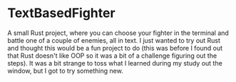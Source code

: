 # TextBasedFighter
A small Rust project, where you can choose your fighter in the terminal and battle one of a couple of enemies, all in text.
I just wanted to try out Rust and thought this would be a fun project to do (this was before I found out that Rust doesn't like OOP so it was a bit of a challenge figuring out the steps).
It was a bit strange to toss what I learned during my study out the window, but I got to try something new.

